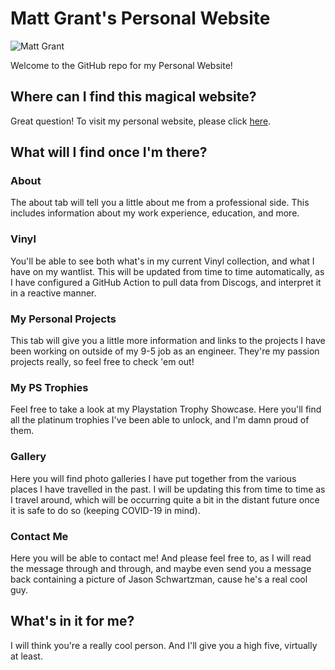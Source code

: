 # Matt Grant's Personal Website
![Matt Grant](assets/img/readme_profile.jpg)

Welcome to the GitHub repo for my Personal Website!

## Where can I find this magical website?
Great question! To visit my personal website, please click [here](https://mattgrant.dev).

## What will I find once I'm there?

### About
The about tab will tell you a little about me from a professional side. This includes information about my work experience, education, and more.

### Vinyl
You'll be able to see both what's in my current Vinyl collection, and what I have on my wantlist. This will be updated from time to time automatically, as I have configured a GitHub Action to pull data from Discogs, and interpret it in a reactive manner.

### My Personal Projects
This tab will give you a little more information and links to the projects I have been working on outside of my 9-5 job as an engineer. They're my passion projects really, so feel free to check 'em out!

### My PS Trophies
Feel free to take a look at my Playstation Trophy Showcase. Here you'll find all the platinum trophies I've been able to unlock, and I'm damn proud of them.

### Gallery
Here you will find photo galleries I have put together from the various places I have travelled in the past. I will be updating this from time to time as I travel around, which will be occurring quite a bit in the distant future once it is safe to do so (keeping COVID-19 in mind).

### Contact Me
Here you will be able to contact me! And please feel free to, as I will read the message through and through, and maybe even send you a message back containing a picture of Jason Schwartzman, cause he's a real cool guy.

## What's in it for me?
I will think you're a really cool person. And I'll give you a high five, virtually at least.
